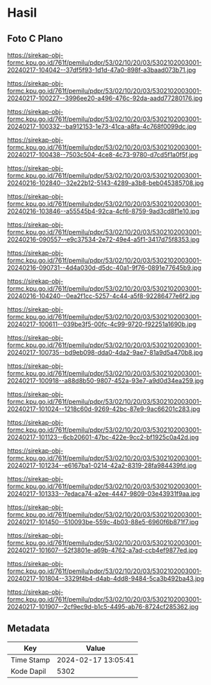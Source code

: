 # Hasil

## Foto C Plano

https://sirekap-obj-formc.kpu.go.id/761f/pemilu/pdpr/53/02/10/20/03/5302102003001-20240217-104042--37df5f93-1d1d-47a0-898f-a3baad073b71.jpg

https://sirekap-obj-formc.kpu.go.id/761f/pemilu/pdpr/53/02/10/20/03/5302102003001-20240217-100227--3996ee20-a496-476c-92da-aadd77280176.jpg

https://sirekap-obj-formc.kpu.go.id/761f/pemilu/pdpr/53/02/10/20/03/5302102003001-20240217-100332--ba912153-1e73-41ca-a8fa-4c768f0099dc.jpg

https://sirekap-obj-formc.kpu.go.id/761f/pemilu/pdpr/53/02/10/20/03/5302102003001-20240217-100438--7503c504-4ce8-4c73-9780-d7cd5f1a0f5f.jpg

https://sirekap-obj-formc.kpu.go.id/761f/pemilu/pdpr/53/02/10/20/03/5302102003001-20240216-102840--32e22b12-5143-4289-a3b8-beb045385708.jpg

https://sirekap-obj-formc.kpu.go.id/761f/pemilu/pdpr/53/02/10/20/03/5302102003001-20240216-103846--a55545b4-92ca-4cf6-8759-9ad3cd8f1e10.jpg

https://sirekap-obj-formc.kpu.go.id/761f/pemilu/pdpr/53/02/10/20/03/5302102003001-20240216-090557--e9c37534-2e72-49e4-a5f1-3417d75f8353.jpg

https://sirekap-obj-formc.kpu.go.id/761f/pemilu/pdpr/53/02/10/20/03/5302102003001-20240216-090731--4d4a030d-d5dc-40a1-9f76-0891e77645b9.jpg

https://sirekap-obj-formc.kpu.go.id/761f/pemilu/pdpr/53/02/10/20/03/5302102003001-20240216-104240--0ea2f1cc-5257-4c44-a5f8-92286477e6f2.jpg

https://sirekap-obj-formc.kpu.go.id/761f/pemilu/pdpr/53/02/10/20/03/5302102003001-20240217-100611--039be3f5-00fc-4c99-9720-f92251a1690b.jpg

https://sirekap-obj-formc.kpu.go.id/761f/pemilu/pdpr/53/02/10/20/03/5302102003001-20240217-100735--bd9eb098-dda0-4da2-9ae7-81a9d5a470b8.jpg

https://sirekap-obj-formc.kpu.go.id/761f/pemilu/pdpr/53/02/10/20/03/5302102003001-20240217-100918--a88d8b50-9807-452a-93e7-a9d0d34ea259.jpg

https://sirekap-obj-formc.kpu.go.id/761f/pemilu/pdpr/53/02/10/20/03/5302102003001-20240217-101024--1218c60d-9269-42bc-87e9-9ac66201c283.jpg

https://sirekap-obj-formc.kpu.go.id/761f/pemilu/pdpr/53/02/10/20/03/5302102003001-20240217-101123--6cb20601-47bc-422e-9cc2-bf1925c0a42d.jpg

https://sirekap-obj-formc.kpu.go.id/761f/pemilu/pdpr/53/02/10/20/03/5302102003001-20240217-101234--e6167ba1-0214-42a2-8319-28fa984439fd.jpg

https://sirekap-obj-formc.kpu.go.id/761f/pemilu/pdpr/53/02/10/20/03/5302102003001-20240217-101333--7edaca74-a2ee-4447-9809-03e43931f9aa.jpg

https://sirekap-obj-formc.kpu.go.id/761f/pemilu/pdpr/53/02/10/20/03/5302102003001-20240217-101450--510093be-559c-4b03-88e5-6960f6b871f7.jpg

https://sirekap-obj-formc.kpu.go.id/761f/pemilu/pdpr/53/02/10/20/03/5302102003001-20240217-101607--52f3801e-a69b-4762-a7ad-ccb4ef9877ed.jpg

https://sirekap-obj-formc.kpu.go.id/761f/pemilu/pdpr/53/02/10/20/03/5302102003001-20240217-101804--3329f4b4-d4ab-4dd8-9484-5ca3b492ba43.jpg

https://sirekap-obj-formc.kpu.go.id/761f/pemilu/pdpr/53/02/10/20/03/5302102003001-20240217-101907--2cf9ec9d-b1c5-4495-ab76-8724cf285362.jpg


## Metadata

| Key        | Value               |
| ---------- | ------------------- |
| Time Stamp | 2024-02-17 13:05:41 |
| Kode Dapil | 5302                |



